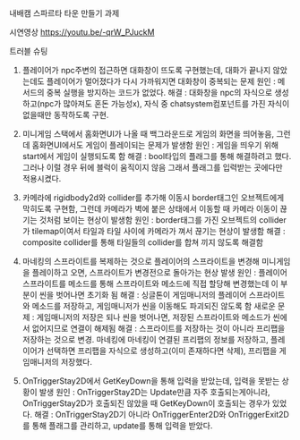 내배캠 스파르타 타운 만들기 과제

시연영상
https://youtu.be/-qrW_PJuckM

트러블 슈팅
  1. 플레이어가 npc주변의 접근하면 대화창이 뜨도록 구현했는데, 대화가 끝나지 않았는데도 플레이어가 멀어졌다가 다시 가까워지면 대화창이 중복되는 문제
    원인 : 메서드의 중복 실행을 방지하는 코드가 없었다.
    해결 : 대화창을 npc의 자식으로 생성하고(npc가 많아져도 혼돈 가능성x), 자식 중 chatsystem컴포넌트를 가진 자식이 없을때만 동작하도록 구현.

  2. 미니게임 스택에서 홈화면UI가 나올 때 백그라운드로 게임의 화면을 띄어놓음, 그런데 홈화면UI에서도 게임이 플레이되는 문제가 발생함
    원인 : 게임을 띄우기 위해 start에서 게임이 실행되도록 함
    해결 : bool타입의 플래그를 통해 해결하려고 했다.
          그러나 이럴 경우 뒤에 블럭이 움직이지 않음
          그래서 플래그를 입력받는 곳에다만 적용시켰다.

  3. 카메라에 rigidbody2d와 collider를 추가해 이동시 border태그인 오브젝트에게 막히도록 구현함, 그런데 카메라가 벽에 붙은 상태에서 이동할 때 카메라 이동이 끊기는 것처럼 보이는 현상이 발생함
    원인 : border태그를 가진 오브젝트의 collider가 tilemap이여서 타일과 타일 사이에 카메라가 껴서 끊기는 현상이 발생함
    해결 : composite collider를 통해 타일들의 collider를 합쳐 끼지 않도록 해결함

  4. 마네킹의 스프라이트를 복제하는 것으로 플레이어의 스프라이트을 변경해 미니게임을 플레이하고 오면, 스프라이트가 변경전으로 돌아가는 현상 발생
    원인 : 플레이어 스프라이트를 메소드를 통해 스프라이트와 메소드에 직접 할당해 변경했는데 이 부분이 씬을 벗어나면 초기화 됨
    해결 : 싱글톤이 게임매니저의 플레이어 스프라이트와 메소드를 저장하고, 게임매니저가 씬을 이동해도 파괴되진 않도록 함
    새로운 문제 : 게임매니저의 저장은 되나 씬을 벗어나면, 저장된 스프라이트와 메소드가 씬에서 없어지므로 연결이 해제됨
    해결 : 스프라이트를 저장하는 것이 아니라 프리팹을 저장하는 것으로 변경. 마네킹에 마네킹이 연결된 프리팹의 정보를 저장하고, 플레이어가 선택하면 프리팹을 자식으로 생성하고(이미 존재하다면 삭제), 프리팹을 게임매니저의 저장했다.
  
  5. OnTriggerStay2D에서 GetKeyDown을 통해 입력을 받았는데, 입력을 못받는 상황이 발생
    원인 : OnTriggerStay2D는 Update만큼 자주 호출되는게아니라, OnTriggerStay2D가 호출되진 않았을 때 GetKeyDown이 호출되는 경우가 있었다.
    해결 : OnTriggerStay2D기 아니라 OnTriggerEnter2D와 OnTriggerExit2D를 통해 플래그를 관리하고, update를 통해 입력을 받았다.
